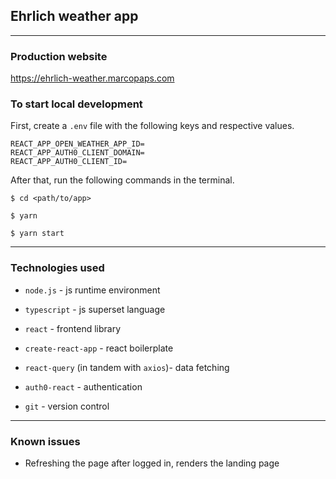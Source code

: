 ## Ehrlich weather app

---

### Production website

https://ehrlich-weather.marcopaps.com

### To start local development

First, create a `.env` file with the following keys and respective values.

```
REACT_APP_OPEN_WEATHER_APP_ID=
REACT_APP_AUTH0_CLIENT_DOMAIN=
REACT_APP_AUTH0_CLIENT_ID=
```

After that, run the following commands in the terminal.

```
$ cd <path/to/app>

$ yarn

$ yarn start
```

---

### Technologies used

- `node.js` - js runtime environment

- `typescript` - js superset language

- `react` - frontend library

- `create-react-app` - react boilerplate

- `react-query` (in tandem with `axios`)- data fetching

- `auth0-react` - authentication

- `git` - version control

---

### Known issues

- Refreshing the page after logged in, renders the landing page
